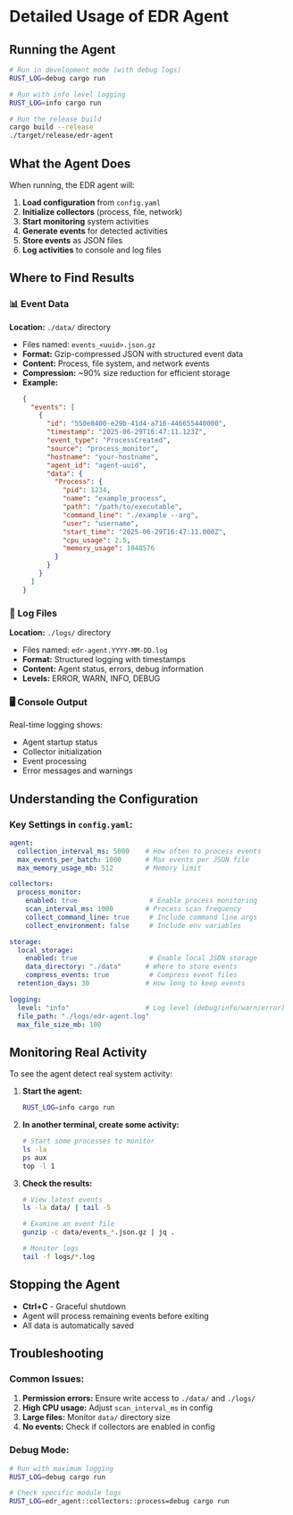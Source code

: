 # Detailed Usage of EDR Agent

## Running the Agent
```bash
# Run in development mode (with debug logs)
RUST_LOG=debug cargo run

# Run with info level logging
RUST_LOG=info cargo run

# Run the release build
cargo build --release
./target/release/edr-agent
```

## What the Agent Does
When running, the EDR agent will:
1. **Load configuration** from `config.yaml`
2. **Initialize collectors** (process, file, network)
3. **Start monitoring** system activities
4. **Generate events** for detected activities
5. **Store events** as JSON files
6. **Log activities** to console and log files

## Where to Find Results

### 📊 Event Data
**Location:** `./data/` directory
- Files named: `events_<uuid>.json.gz`
- **Format:** Gzip-compressed JSON with structured event data
- **Content:** Process, file system, and network events
- **Compression:** ~90% size reduction for efficient storage
- **Example:**
  ```json
  {
    "events": [
      {
        "id": "550e8400-e29b-41d4-a716-446655440000",
        "timestamp": "2025-06-29T16:47:11.123Z",
        "event_type": "ProcessCreated",
        "source": "process_monitor",
        "hostname": "your-hostname",
        "agent_id": "agent-uuid",
        "data": {
          "Process": {
            "pid": 1234,
            "name": "example_process",
            "path": "/path/to/executable",
            "command_line": "./example --arg",
            "user": "username",
            "start_time": "2025-06-29T16:47:11.000Z",
            "cpu_usage": 2.5,
            "memory_usage": 1048576
          }
        }
      }
    ]
  }
  ```

### 📝 Log Files
**Location:** `./logs/` directory
- Files named: `edr-agent.YYYY-MM-DD.log`
- **Format:** Structured logging with timestamps
- **Content:** Agent status, errors, debug information
- **Levels:** ERROR, WARN, INFO, DEBUG

### 🖥️ Console Output
Real-time logging shows:
- Agent startup status
- Collector initialization
- Event processing
- Error messages and warnings

## Understanding the Configuration

### Key Settings in `config.yaml`:
```yaml
agent:
  collection_interval_ms: 5000    # How often to process events
  max_events_per_batch: 1000      # Max events per JSON file
  max_memory_usage_mb: 512        # Memory limit

collectors:
  process_monitor:
    enabled: true                  # Enable process monitoring
    scan_interval_ms: 1000        # Process scan frequency
    collect_command_line: true     # Include command line args
    collect_environment: false     # Include env variables

storage:
  local_storage:
    enabled: true                  # Enable local JSON storage
    data_directory: "./data"      # Where to store events
    compress_events: true          # Compress event files
  retention_days: 30              # How long to keep events

logging:
  level: "info"                   # Log level (debug/info/warn/error)
  file_path: "./logs/edr-agent.log"
  max_file_size_mb: 100
```

## Monitoring Real Activity

To see the agent detect real system activity:

1. **Start the agent:**
   ```bash
   RUST_LOG=info cargo run
   ```

2. **In another terminal, create some activity:**
   ```bash
   # Start some processes to monitor
   ls -la
   ps aux
   top -l 1
   ```

3. **Check the results:**
   ```bash
   # View latest events
   ls -la data/ | tail -5
   
   # Examine an event file
   gunzip -c data/events_*.json.gz | jq .
   
   # Monitor logs
   tail -f logs/*.log
   ```

## Stopping the Agent
- **Ctrl+C** - Graceful shutdown
- Agent will process remaining events before exiting
- All data is automatically saved

## Troubleshooting

### Common Issues:
1. **Permission errors:** Ensure write access to `./data/` and `./logs/`
2. **High CPU usage:** Adjust `scan_interval_ms` in config
3. **Large files:** Monitor `data/` directory size
4. **No events:** Check if collectors are enabled in config

### Debug Mode:
```bash
# Run with maximum logging
RUST_LOG=debug cargo run

# Check specific module logs
RUST_LOG=edr_agent::collectors::process=debug cargo run
```
